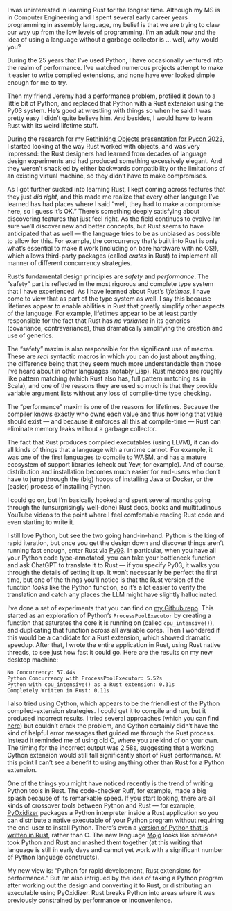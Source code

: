 I was uninterested in learning Rust for the longest time. Although my MS is in Computer Engineering and I spent several early career years programming in assembly language, my belief is that we are trying to claw our way up from the low levels of programming. I’m an adult now and the idea of using a language without a garbage collector is … well, why would you?

During the 25 years that I’ve used Python, I have occasionally ventured into the realm of performance. I’ve watched numerous projects attempt to make it easier to write compiled extensions, and none have ever looked simple enough for me to try.

Then my friend Jeremy had a performance problem, profiled it down to a little bit of Python, and replaced that Python with a Rust extension using the Py03 system. He’s good at wrestling with things so when he said it was pretty easy I didn’t quite believe him. And besides, I would have to learn Rust with its weird lifetime stuff.

During the research for my [Rethinking Objects presentation for Pycon 2023](https://youtu.be/2Ul6WlKPcgY), I started looking at the way Rust worked with objects, and was very impressed: the Rust designers had learned from decades of language design experiments and had produced something excessively elegant. And they weren’t shackled by either backwards compatibility or the limitations of an existing virtual machine, so they didn’t have to make compromises.

As I got further sucked into learning Rust, I kept coming across features that they just _did right_, and this made me realize that every other language I’ve learned has had places where I said “well, they had to make a compromise here, so I guess it’s OK.” There’s something deeply satisfying about discovering features that just feel right. As the field continues to evolve I’m sure we’ll discover new and better concepts, but Rust seems to have anticipated that as well — the language tries to be as unbiased as possible to allow for this. For example, the concurrency that’s built into Rust is only what’s essential to make it work (including on bare hardware with no OS!), which allows third-party packages (called _crates_ in Rust) to implement all manner of different concurrency strategies.

Rust’s fundamental design principles are _safety_ and _performance_. The “safety” part is reflected in the most rigorous and complete type system that I have experienced. As I have learned about Rust’s _lifetimes_, I have come to view that as part of the type system as well. I say this because lifetimes appear to enable abilities in Rust that greatly simplify other aspects of the language. For example, lifetimes appear to be at least partly responsible for the fact that Rust has _no variance_ in its generics (covariance, contravariance), thus dramatically simplifying the creation and use of generics.

The “safety” maxim is also responsible for the significant use of macros. These are _real_ syntactic macros in which you can do just about anything, the difference being that they seem much more understandable than those I’ve heard about in other languages (notably Lisp). Rust macros are roughly like pattern matching (which Rust also has, full pattern matching as in Scala), and one of the reasons they are used so much is that they provide variable argument lists without any loss of compile-time type checking.

The “performance” maxim is one of the reasons for lifetimes. Because the compiler knows exactly who owns each value and thus how long that value should exist — and because it enforces all this at compile-time — Rust can eliminate memory leaks without a garbage collector.

The fact that Rust produces compiled executables (using LLVM), it can do all kinds of things that a language with a runtime cannot. For example, it was one of the first languages to compile to WASM, and has a mature ecosystem of support libraries (check out Yew, for example). And of course, distribution and installation becomes much easier for end-users who don’t have to jump through the (big) hoops of installing Java or Docker, or the (easier) process of installing Python.

I could go on, but I’m basically hooked and spent several months going through the (unsurprisingly well-done) Rust docs, books and multitudinous YouTube videos to the point where I feel comfortable reading Rust code and even starting to write it.

I still love Python, but see the two going hand-in-hand. Python is the king of rapid iteration, but once you get the design down and discover things aren’t running fast enough, enter Rust via [Py03](https://pyo3.rs). In particular, when you have all your Python code type-annotated, you can take your bottleneck function and ask ChatGPT to translate it to Rust — if you specify Py03, it walks you through the details of setting it up. It won’t necessarily be perfect the first time, but one of the things you’ll notice is that the Rust version of the function _looks_ like the Python function, so it’s a lot easier to verify the translation and catch any places the LLM might have slightly hallucinated.

I’ve done a set of experiments that you can find on [my Github repo](https://github.com/BruceEckel/python-experiments/tree/main/parallelism). This started as an exploration of Python’s `ProcessPoolExecutor` by creating a function that saturates the core it is running on (called `cpu_intensive()`), and duplicating that function across all available cores. Then I wondered if this would be a candidate for a Rust extension, which showed dramatic speedup. After that, I wrote the entire application in Rust, using Rust native threads, to see just how fast it could go. Here are the results on my new desktop machine:

```
No Concurrency: 57.44s
Python Concurrency with ProcessPoolExecutor: 5.52s
Python with cpu_intensive() as a Rust extension: 0.31s
Completely Written in Rust: 0.11s
```

I also tried using Cython, which appears to be the friendliest of the Python compiled-extension strategies. I could get it to compile and run, but it produced incorrect results. I tried several approaches (which you can find [here](https://github.com/BruceEckel/python-experiments/blob/main/parallelism/cython/alternative_cython_approaches.py)) but couldn’t crack the problem, and Cython certainly didn’t have the kind of helpful error messages that guided me through the Rust process. Instead it reminded me of using old C, where you are kind of on your own. The timing for the incorrect output was 2.58s, suggesting that a working Cython extension would still fall significantly short of Rust performance. At this point I can’t see a benefit to using anything other than Rust for a Python extension.

One of the things you might have noticed recently is the trend of writing Python tools in Rust. The code-checker Ruff, for example, made a big splash because of its remarkable speed. If you start looking, there are all kinds of crossover tools between Python and Rust — for example, [PyOxidizer](https://pyoxidizer.readthedocs.io/en/v0.9.0/overview.html) packages a Python interpreter inside a Rust application so you can distribute a native executable of your Python program without requiring the end-user to install Python. There’s even a [version of Python that is written in Rust](https://rustpython.github.io/), rather than C. The new language [Mojo](https://www.modular.com/mojo) looks like someone took Python and Rust and mashed them together (at this writing that language is still in early days and cannot yet work with a significant number of Python language constructs).

My new view is: “Python for rapid development, Rust extensions for performance.” But I’m also intrigued by the idea of taking a Python program after working out the design and converting it to Rust, or distributing an executable using PyOxidizer. Rust breaks Python into areas where it was previously constrained by performance or inconvenience.

